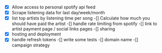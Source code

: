 -[x] Allow access to personal spotify api feed 
-[x] Scrape listening data for last day/week/month
-[x] list top artists by listening time per song
-[] Calculate how much you should have paid the artist
-[] handle rate limiting from spotify
-[] link to artist payment page / social links pages
-[] sharing
-[x] hosting and deployment 
-[x] handle refresh tokens
-[] write some tests 
-[] domain name
-[] campaign strategy

